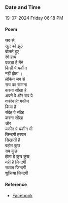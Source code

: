 ### Date and Time

19-07-2024 Friday 06:18 PM

#### Poem

जब से <br />
खुद को झूठ <br />
बोलते हुए <br />
रंगे हाथ <br />
पकड़ा है मैंने <br />
किसी पे यकीन <br />
नहीं होता । <br />
लेकिन जब से <br />
सच का सामना <br />
करना सीखा हे <br />
अपने पे और सब पे <br />
यकीन ही यकीन <br />
किया है <br />
संदेह पे संदेह <br />
करना सीखा <br />
और <br />
यकीन पे यकीन भी <br />
ज़िन्दगी हरपल <br />
सिखाती है <br />
बहोत कुछ <br />
सब कुछ <br />
होता है कुछ कुछ <br />
यही है ज़िन्दगी <br />
सलाम ज़िन्दगी <br />
शुक्रिया ज़िन्दगी

#### Reference

* [Facebook](https://www.facebook.com/share/v/qFWNcnACK2ZowE7o/?mibextid=FQVVTg)
